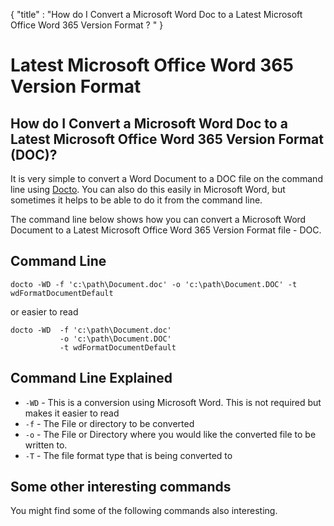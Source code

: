 {
    "title" : "How do I Convert a Microsoft Word Doc to a Latest Microsoft Office Word 365 Version Format ? " 
}

Latest Microsoft Office Word 365 Version Format  
==

How do I Convert a Microsoft Word Doc to a Latest Microsoft Office Word 365 Version Format  (DOC)?         
-

It is very simple to convert a Word Document to a DOC file  on the command line using [Docto](https://github.com/tobya/docto). You can also do this easily in Microsoft Word, but sometimes it helps to be able to do it from the command line.  

The command line below shows how you can convert a Microsoft Word Document to a Latest Microsoft Office Word 365 Version Format  file - DOC.

Command Line 
-

 ````
 docto -WD -f 'c:\path\Document.doc' -o 'c:\path\Document.DOC' -t wdFormatDocumentDefault
 ````
 or easier to read
 ````
 docto -WD  -f 'c:\path\Document.doc' 
            -o 'c:\path\Document.DOC' 
            -t wdFormatDocumentDefault
 ````

Command Line Explained 
-

 - `-WD` -  This is a conversion using Microsoft Word.  This is not required but makes it easier to read
 - `-f` -  The File or directory to be converted 
 - `-o` -  The File or Directory where you would like the converted file to be written to.
 - `-T` -  The file format type that is being converted to




Some other interesting commands
-

You might find some of the following commands also interesting.

    

